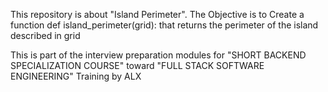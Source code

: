 This repository is about "Island Perimeter". The Objective is to Create a function def island_perimeter(grid): that returns the perimeter of the island described in grid

This is part of the interview preparation modules for "SHORT BACKEND SPECIALIZATION COURSE" toward "FULL STACK SOFTWARE ENGINEERING" Training by ALX

